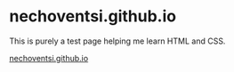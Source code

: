 # nechoventsi.github.io

This is purely a test page helping me learn HTML and CSS.

[nechoventsi.github.io](https://nechoventsi.github.io/)
